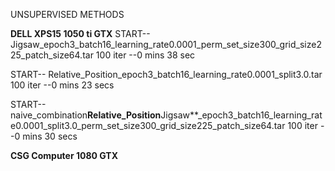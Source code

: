 UNSUPERVISED METHODS


**DELL XPS15 1050 ti GTX**
START-- Jigsaw_epoch3_batch16_learning_rate0.0001_perm_set_size300_grid_size225_patch_size64.tar 
100 iter --0 mins 38 sec

START-- Relative_Position_epoch3_batch16_learning_rate0.0001_split3.0.tar
100 iter --0 mins  23 secs

START--naive_combination**Relative_Position**Jigsaw**_epoch3_batch16_learning_rate0.0001_split3.0_perm_set_size300_grid_size225_patch_size64.tar
100 iter --0 mins  30 secs


**CSG Computer 1080 GTX**


